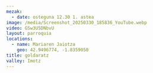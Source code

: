 ```yaml
---
mezak:
  - date: osteguna 12.30 1. astea
image: /media/Screenshot_20250330_185836_YouTube.webp
video: GSw3U5DNbvU
layout: parroquia
locations:
  - name: Mariaren Jaiotza
    geo: 42.9496774, -1.8359050
title: goldaratz
valley: Imotz
---
```

